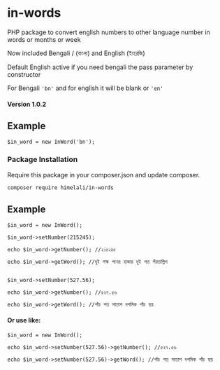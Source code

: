 # in-words
PHP package to convert english numbers to other language number in words or months or week

Now included Bengali / (বাংলা) and English (ইংরেজি)

Default English active if you need bengali the pass parameter by constructor

For Bengali ```'bn'``` and for english it will be blank or ```'en'```
#### Version 1.0.2

## Example
```
$in_word = new InWord('bn');
```

### Package Installation

Require this package in your composer.json and update composer.

```bash
composer require himelali/in-words
```

## Example
```
$in_word = new InWord();

$in_word->setNumber(215245);

echo $in_word->getNumber(); //২১৫২৪৫

echo $in_word->getWord(); //দুই লক্ষ পনের হাজার দুই শত পঁয়তাল্লিশ


$in_word->setNumber(527.56);

echo $in_word->getNumber(); //৫২৭.৫৬

echo $in_word->getWord(); //পাঁচ শত সাতাশ দশমিক পাঁচ ছয়
```

#### Or use like:
```
$in_word = new InWord();

echo $in_word->setNumber(527.56)->getNumber(); //৫২৭.৫৬

echo $in_word->setNumber(527.56)->getWord(); //পাঁচ শত সাতাশ দশমিক পাঁচ ছয়
```